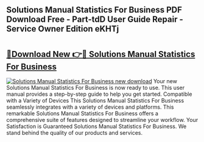 ## Solutions Manual Statistics For Business PDF Download Free - Part-tdD User Guide Repair - Service Owner Edition eKHTj

# <h2><a href="http://bc52522.oget.top/?id=Solutions+Manual+Statistics+For+Business">🔗Download New 👉🔴 Solutions Manual Statistics For Business</a></h2>

[![Solutions Manual Statistics For Business new download](https://i.imgur.com/5g1atiW.png)](http://bc52522.oget.top/?id=Solutions+Manual+Statistics+For+Business)
Your new Solutions Manual Statistics For Business is now ready to use. This user manual provides a step-by-step guide to help you get started. Compatible with a Variety of Devices This Solutions Manual Statistics For Business seamlessly integrates with a variety of devices and platforms. This remarkable Solutions Manual Statistics For Business offers a comprehensive suite of features designed to streamline your workflow. Your Satisfaction is Guaranteed Solutions Manual Statistics For Business. We stand behind the quality of our products and services.
